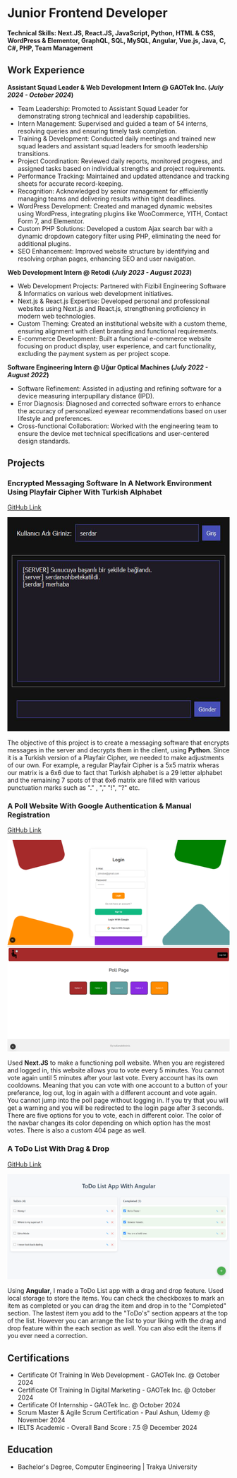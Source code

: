 # Junior Frontend Developer

#### Technical Skills: Next.JS, React.JS, JavaScript, Python, HTML & CSS, WordPress & Elementor, GraphQL, SQL, MySQL, Angular, Vue.js, Java, C, C#, PHP, Team	Management		       

## Work Experience
**Assistant Squad Leader & Web Development Intern @ GAOTek Inc. (_July 2024 - October 2024_)**
- Team Leadership: Promoted to Assistant Squad Leader for demonstrating strong technical and leadership capabilities.
- Intern Management: Supervised and guided a team of 54 interns, resolving queries and ensuring timely task completion.
- Training & Development: Conducted daily meetings and trained new squad leaders and assistant squad leaders for smooth leadership transitions.
- Project Coordination: Reviewed daily reports, monitored progress, and assigned tasks based on individual strengths and project requirements.
- Performance Tracking: Maintained and updated attendance and tracking sheets for accurate record-keeping.
- Recognition: Acknowledged by senior management for efficiently managing teams and delivering results within tight deadlines.
- WordPress Development: Created and managed dynamic websites using WordPress, integrating plugins like WooCommerce, YITH, Contact Form 7, and Elementor.
- Custom PHP Solutions: Developed a custom Ajax search bar with a dynamic dropdown category filter using PHP, eliminating the need for additional plugins.
- SEO Enhancement: Improved website structure by identifying and resolving orphan pages, enhancing SEO and user navigation.

**Web Development Intern @ Retodi (_July 2023 - August 2023_)**
- Web Development Projects: Partnered with Fizibil Engineering Software & Informatics on various web development initiatives.
- Next.js & React.js Expertise: Developed personal and professional websites using Next.js and React.js, strengthening proficiency in modern web technologies.
- Custom Theming: Created an institutional website with a custom theme, ensuring alignment with client branding and functional requirements.
- E-commerce Development: Built a functional e-commerce website focusing on product display, user experience, and cart functionality, excluding the payment system as per project scope.

**Software Engineering Intern @ Uğur Optical Machines (_July 2022 - August 2022_)**
- Software Refinement: Assisted in adjusting and refining software for a device measuring interpupillary distance (IPD).
- Error Diagnosis: Diagnosed and corrected software errors to enhance the accuracy of personalized eyewear recommendations based on user lifestyle and preferences.
- Cross-functional Collaboration: Worked with the engineering team to ensure the device met technical specifications and user-centered design standards.

## Projects
### Encrypted Messaging Software In A Network Environment Using Playfair Cipher With Turkish Alphabet
[GitHub Link](https://github.com/serdestonat/playfair-crypted-text-software)

![Project](assets/img/projectclient.png)

The objective of this project is to create a messaging software that encrypts messages in the server and decrypts them in the client, using **Python**. Since it is a Turkish version of a Playfair Cipher, we needed to make adjustments of our own. For example, a regular Playfair Cipher is a 5x5 matrix wheras our matrix is a 6x6 due to fact that Turkish alphabet is a 29 letter alphabet and the remaining 7 spots of that 6x6 matrix are filled with various punctuation marks such as "." , "," "!", "?" etc.


### A Poll Website With Google Authentication & Manual Registration
[GitHub Link](https://github.com/serdestonat/login-form)

![Login](assets/img/poll-login.png)
![Poll](assets/img/poll.png)

Used **Next.JS** to make a functioning poll website. When you are registered and logged in, this website allows you to vote every 5 minutes. You cannot vote again until 5 minutes after your last vote. Every account has its own cooldowns. Meaning that you can vote with one account to a button of your preferance, log out, log in again with a different account and vote again. You cannot jump into the poll page without logging in. If you try that you will get a warning and you will be redirected to the login page after 3 seconds. There are five options for you to vote, each in different color. The color of the navbar changes its color depending on which option has the most votes. There is also a custom 404 page as well.



### A ToDo List With Drag & Drop
[GitHub Link](https://github.com/serdestonat/angular-todo-app)

![ToDo App](assets/img/todo.png)

Using **Angular**, I made a ToDo List app with a drag and drop feature. Used local storage to store the items. You can check the checkboxes to mark an item as completed or you can drag the item and drop in to the "Completed" section. The lastest item you add to the "ToDo's" section appears at the top of the list. However you can arrange the list to your liking with the drag and drop feature within the each section as well. You can also edit the items if you ever need a correction.

## Certifications
- Certificate Of Training In Web Development - GAOTek Inc. @ October 2024
- Certificate Of Training In Digital Marketing - GAOTek Inc. @ October 2024
- Certificate Of Internship - GAOTek Inc. @ October 2024
- Scrum Master & Agile Scrum Certification - Paul Ashun, Udemy @ November 2024
- IELTS Academic - Overall Band Score : 7.5 @ December 2024

## Education
- Bachelor's Degree, Computer Engineering | Trakya University		
